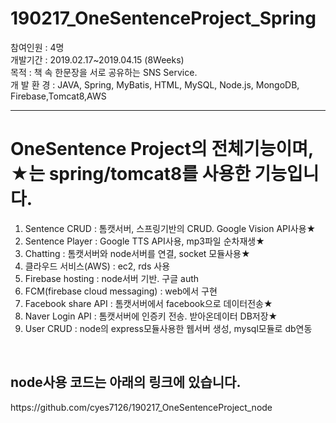 # 190217_OneSentenceProject_Spring

참여인원 : 4명 <br>
개발기간 : 2019.02.17~2019.04.15 (8Weeks)<br>
목적 : 책 속 한문장을 서로 공유하는 SNS Service.<br>
개 발 환 경 : JAVA, Spring, MyBatis, HTML, MySQL, Node.js, MongoDB, Firebase,Tomcat8,AWS
<hr>

<h1>OneSentence Project의 전체기능이며, ★는 spring/tomcat8를 사용한 기능입니다. </h1>
<ol>
<li>Sentence CRUD : 톰캣서버, 스프링기반의 CRUD. Google Vision API사용★</li>
<li>Sentence Player : Google TTS API사용, mp3파일 순차재생★</li>
<li>Chatting : 톰캣서버와 node서버를 연결, socket 모듈사용★</li>
<li>클라우드 서비스(AWS) : ec2, rds 사용</li>
<li>Firebase hosting : node서버 기반. 구글 auth</li>
<li>FCM(firebase cloud messaging) : web에서 구현</li>
<li>Facebook share API : 톰캣서버에서 facebook으로 데이터전송★</li>
<li>Naver Login API : 톰캣서버에 인증키 전송. 받아온데이터 DB저장★</li>
<li>User CRUD : node의 express모듈사용한 웹서버 생성, mysql모듈로 db연동</li>
</ol>
<br>
<h2>node사용 코드는 아래의 링크에 있습니다.</h2>
https://github.com/cyes7126/190217_OneSentenceProject_node
